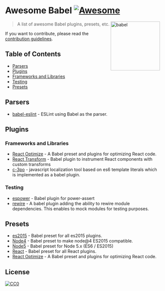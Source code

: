 # Awesome Babel [![Awesome](https://cdn.rawgit.com/sindresorhus/awesome/d7305f38d29fed78fa85652e3a63e154dd8e8829/media/badge.svg)](https://github.com/sindresorhus/awesome)

[<img src="https://babeljs.io/images/logo.svg" width="160" align="right" alt="babel">](http://babel.io)

> A list of awesome Babel plugins, presets, etc.

If you want to contribute, please read the [contribution guidelines](contributing.md).

## Table of Contents

- [Parsers](#parsers)
- [Plugins](#plugins)
 - [Frameworks and Libraries](#frameworks-and-libraries)
 - [Testing](#testing)
- [Presets](#presets)

## Parsers

 - [babel-eslint](https://github.com/babel/babel-eslint) - ESLint using Babel as the parser.

## Plugins

### Frameworks and Libraries

 - [React Optimize](https://github.com/thejameskyle/babel-react-optimize) - A Babel preset and plugins for optimizing React code.
 - [React Transform](https://github.com/gaearon/babel-plugin-react-transform) - Babel plugin to instrument React components with custom transforms
 - [c-3po](https://c-3po.js.org) - javascript localization tool based on es6 template literals which is implemented as a babel plugin.

### Testing

 - [espower](https://github.com/power-assert-js/babel-plugin-espower) - Babel plugin for power-assert
 - [rewire](https://github.com/speedskater/babel-plugin-rewire) - A babel plugin adding the ability to rewire module dependencies. This enables to mock modules for testing purposes.

## Presets

 - [es2015](https://www.npmjs.com/package/babel-preset-es2015) - Babel preset for all es2015 plugins.
 - [Node4](https://github.com/jbach/babel-preset-es2015-node4) - Babel preset to make node@4 ES2015 compatible.
 - [Node5](https://github.com/leebenson/babel-preset-node5) - Babel preset for Node 5.x (ES6 / ES2015)
 - [React](https://www.npmjs.com/package/babel-preset-react) - Babel preset for all React plugins.
 - [React Optimize](https://github.com/thejameskyle/babel-react-optimize) - A Babel preset and plugins for optimizing React code.

## License

[![CC0](https://i.creativecommons.org/p/zero/1.0/88x31.png)](https://creativecommons.org/publicdomain/zero/1.0/)
